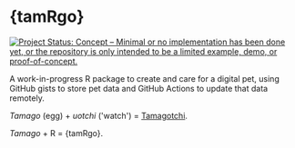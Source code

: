 
# {tamRgo}

<!-- badges: start -->
[![Project Status: Concept – Minimal or no implementation has been done yet, or the repository is only intended to be a limited example, demo, or proof-of-concept.](https://www.repostatus.org/badges/latest/concept.svg)](https://www.repostatus.org/#concept)
<!-- badges: end -->

A work-in-progress R package to create and care for a digital pet, using GitHub gists to store pet data and GitHub Actions to update that data remotely.

_Tamago_ (egg) + _uotchi_ ('watch') = [Tamagotchi](https://en.wikipedia.org/wiki/Tamagotchi).

_Tamago_ + R = {tamRgo}.
